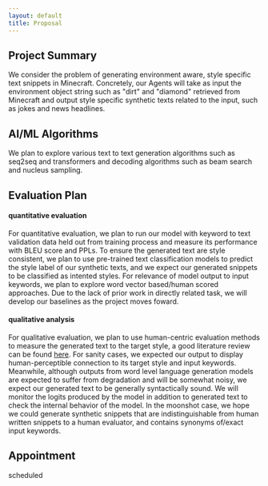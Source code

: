 ```yaml
---
layout: default
title: Proposal
---
```

## Project Summary

We consider the problem of generating environment aware, style specific text snippets in Minecraft. Concretely, our Agents will take as input 
the environment object string such as "dirt" and "diamond" retrieved from Minecraft and output style specific synthetic texts related to 
the input, such as jokes and news headlines. 


## AI/ML Algorithms

We plan to explore various text to text generation algorithms such as seq2seq and transformers and decoding algorithms 
such as beam search and nucleus sampling.

## Evaluation Plan

#### quantitative evaluation

For quantitative evaluation, we plan to run our model with keyword to text validation data held out from training process and measure its performance with BLEU score and
PPLs. To ensure the generated text are style consistent, we plan to use pre-trained text classification models to predict the style label of
our synthetic texts, and we expect our generated snippets to be classified as intented styles. For relevance of model output to input keywords, we plan to explore word vector based/human scored approaches. Due to the lack of prior work in directly related task, we will develop our baselines as the project moves foward.

#### qualitative analysis

For qualitative evaluation, we plan to use human-centric evaluation methods to measure the generated text to the target style, a good literature review can be found [here](https://arxiv.org/abs/2006.14799). For sanity cases, we expected our output to display human-perceptible connection to its target style and input keywords. Meanwhile, although outputs from word level language generation models
are expected to suffer from degradation and will be somewhat noisy, we expect our generated text to be generally syntactically sound. We will monitor the logits produced by the
model in addition to generated text to check the internal behavior of the model.
In the moonshot case, we hope we could generate synthetic snippets that are indistinguishable from human written snippets to a human evaluator, and contains synonyms of/exact input keywords.

## Appointment

scheduled
